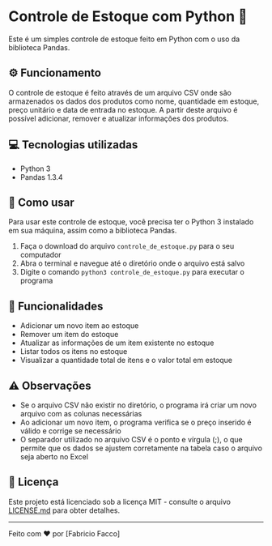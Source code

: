 # Controle de Estoque com Python :snake:

Este é um simples controle de estoque feito em Python com o uso da biblioteca Pandas.

## :gear: Funcionamento
O controle de estoque é feito através de um arquivo CSV onde são armazenados os dados dos produtos como nome, quantidade em estoque, preço unitário e data de entrada no estoque. A partir deste arquivo é possível adicionar, remover e atualizar informações dos produtos.

## :computer: Tecnologias utilizadas
- Python 3
- Pandas 1.3.4

## :rocket: Como usar
Para usar este controle de estoque, você precisa ter o Python 3 instalado em sua máquina, assim como a biblioteca Pandas. 

1. Faça o download do arquivo `controle_de_estoque.py` para o seu computador
2. Abra o terminal e navegue até o diretório onde o arquivo está salvo
3. Digite o comando `python3 controle_de_estoque.py` para executar o programa

## :memo: Funcionalidades
- Adicionar um novo item ao estoque
- Remover um item do estoque
- Atualizar as informações de um item existente no estoque
- Listar todos os itens no estoque
- Visualizar a quantidade total de itens e o valor total em estoque

## :warning: Observações
- Se o arquivo CSV não existir no diretório, o programa irá criar um novo arquivo com as colunas necessárias
- Ao adicionar um novo item, o programa verifica se o preço inserido é válido e corrige se necessário
- O separador utilizado no arquivo CSV é o ponto e vírgula (;), o que permite que os dados se ajustem corretamente na tabela caso o arquivo seja aberto no Excel

## :page_with_curl: Licença
Este projeto está licenciado sob a licença MIT - consulte o arquivo [LICENSE.md](LICENSE.md) para obter detalhes.

---

Feito com :heart: por [Fabricio Facco]
